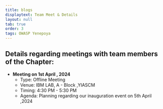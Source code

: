 ```yaml
---
title: blogs
displaytext: Team Meet & Details
layout: null
tab: true
order: 3
tags: OWASP Yenepoya
---
```



## **Details regarding meetings with team members of the Chapter:**
- **Meeting on 1st April , 2024**
  - Type: Offline Meeting
  - Venue: IBM LAB, A - Block ,YIASCM
  - Timing: 4:30 PM - 5:30 PM
  - Agenda: Planning regarding our inauguration event on 5th April ,2024

  
